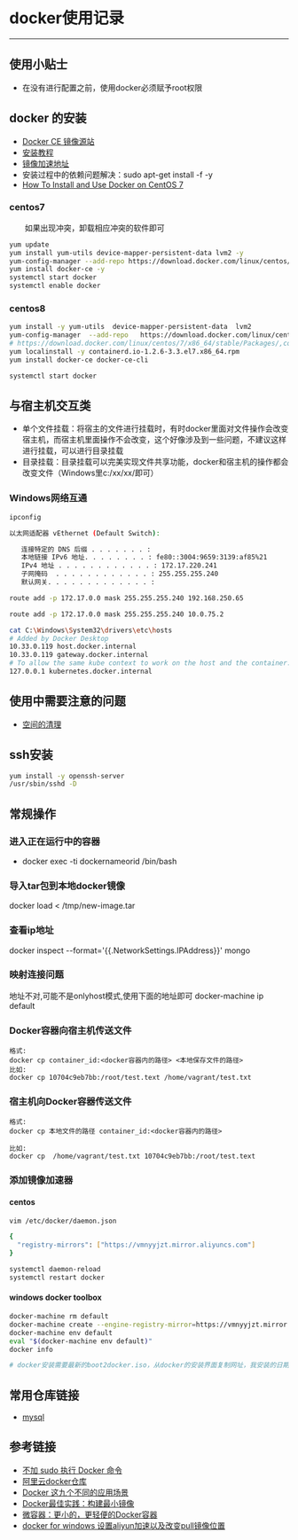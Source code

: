 # docker使用记录
****
## 使用小贴士
- 在没有进行配置之前，使用docker必须赋予root权限

## docker 的安装
- [Docker CE 镜像源站](https://yq.aliyun.com/articles/110806?spm=a2c4e.11153940.blogcont29941.13.520269d6XtzWqG)
- [安装教程](http://blog.csdn.net/qq_27818541/article/details/73647797)
- [镜像加速地址](https://cr.console.aliyun.com/?accounttraceid=3480ea01-1b31-4cb1-a169-6c220739cae6#/accelerator)
- 安装过程中的依赖问题解决：sudo apt-get install -f -y
- [How To Install and Use Docker on CentOS 7](https://linuxize.com/post/how-to-install-and-use-docker-on-centos-7/)

### centos7
&ensp;&ensp;&ensp;&ensp;如果出现冲突，卸载相应冲突的软件即可

```bash
yum update
yum install yum-utils device-mapper-persistent-data lvm2 -y
yum-config-manager --add-repo https://download.docker.com/linux/centos/docker-ce.repo
yum install docker-ce -y
systemctl start docker
systemctl enable docker
```

### centos8
```sh
yum install -y yum-utils  device-mapper-persistent-data  lvm2
yum-config-manager  --add-repo   https://download.docker.com/linux/centos/docker-ce.repo
# https://download.docker.com/linux/centos/7/x86_64/stable/Packages/,containerd.io-1.2.6-3.3.el7.x86_64.rpm  
yum localinstall -y containerd.io-1.2.6-3.3.el7.x86_64.rpm
yum install docker-ce docker-ce-cli

systemctl start docker
```

## 与宿主机交互类
- 单个文件挂载：将宿主的文件进行挂载时，有时docker里面对文件操作会改变宿主机，而宿主机里面操作不会改变，这个好像涉及到一些问题，不建议这样进行挂载，可以进行目录挂载
- 目录挂载：目录挂载可以完美实现文件共享功能，docker和宿主机的操作都会改变文件（Windows里c:/xx/xx/即可）

### Windows网络互通
```bash
ipconfig

以太网适配器 vEthernet (Default Switch):

   连接特定的 DNS 后缀 . . . . . . . :
   本地链接 IPv6 地址. . . . . . . . : fe80::3004:9659:3139:af85%21
   IPv4 地址 . . . . . . . . . . . . : 172.17.220.241
   子网掩码  . . . . . . . . . . . . : 255.255.255.240
   默认网关. . . . . . . . . . . . . :

route add -p 172.17.0.0 mask 255.255.255.240 192.168.250.65

route add -p 172.17.0.0 mask 255.255.255.240 10.0.75.2

cat C:\Windows\System32\drivers\etc\hosts
# Added by Docker Desktop
10.33.0.119 host.docker.internal
10.33.0.119 gateway.docker.internal
# To allow the same kube context to work on the host and the container:
127.0.0.1 kubernetes.docker.internal
```

## 使用中需要注意的问题
- [空间的清理](https://yq.aliyun.com/articles/272173)

## ssh安装
```bash
yum install -y openssh-server
/usr/sbin/sshd -D
```

## 常规操作
### 进入正在运行中的容器
- docker exec -ti dockernameorid /bin/bash

### 导入tar包到本地docker镜像
docker load < /tmp/new-image.tar

### 查看ip地址
docker inspect --format='{{.NetworkSettings.IPAddress}}' mongo

### 映射连接问题
地址不对,可能不是onlyhost模式,使用下面的地址即可
docker-machine ip default

### Docker容器向宿主机传送文件
```
格式:
docker cp container_id:<docker容器内的路径> <本地保存文件的路径>
比如:
docker cp 10704c9eb7bb:/root/test.text /home/vagrant/test.txt
```

### 宿主机向Docker容器传送文件
```
格式:
docker cp 本地文件的路径 container_id:<docker容器内的路径>

比如:
docker cp  /home/vagrant/test.txt 10704c9eb7bb:/root/test.text
```

### 添加镜像加速器
#### centos
```bash
vim /etc/docker/daemon.json

{
  "registry-mirrors": ["https://vmnyyjzt.mirror.aliyuncs.com"]
}

systemctl daemon-reload
systemctl restart docker
```

#### windows docker toolbox
```sh
docker-machine rm default
docker-machine create --engine-registry-mirror=https://vmnyyjzt.mirror.aliyuncs.com -d virtualbox default
docker-machine env default
eval "$(docker-machine env default)"
docker info

# docker安装需要最新的boot2docker.iso，从docker的安装界面复制网址，我安装的日期是20180823，此时的boot2docker.iso地址为boot2docker.iso，这个地址貌似被墙了，需要翻墙下载，将下载好的文件放到对应文件夹下，我的电脑上为C:\Users\lzy\.docker\machine\cache
```

## 常用仓库链接
- [mysql](https://hub.docker.com/_/mysql)

## 参考链接
- [不加 sudo 执行 Docker 命令](http://www.markjour.com/article/docker-no-root.html)
- [阿里云docker仓库](https://dev.aliyun.com/search.html)
- [Docker 这九个不同的应用场景](https://my.oschina.net/editorial-story/blog/1558880)
- [Docker最佳实践：构建最小镜像](https://zhuanlan.zhihu.com/p/38552260)
- [微容器：更小的，更轻便的Docker容器](http://dockone.io/article/1035)
- [docker for windows 设置aliyun加速以及改变pull镜像位置](https://blog.csdn.net/gx947791229/article/details/76512660)
